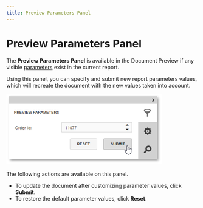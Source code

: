 ```yaml
---
title: Preview Parameters Panel
---
```

# Preview Parameters Panel
The **Preview Parameters Panel** is available in the Document Preview if any visible [parameters](../../../../interface-elements-for-web/articles/report-designer/creating-reports/providing-data/report-parameters.md) exist in the current report.

Using this panel, you can specify and submit new report parameters values, which will recreate the document with the new values taken into account.

![web-report-designer-preview-parameters-panel](../../../images/Img24668.png)

The following actions are available on this panel.
* To update the document after customizing parameter values, click **Submit**.
* To restore the default parameter values, click **Reset**.